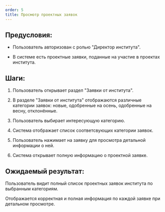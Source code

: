 ```yaml
---
order: 5
title: Просмотр проектных заявок
---
```


## Предусловия:

- Пользователь авторизован с ролью "Директор института".

- В системе есть проектные заявки, поданные на участие в проектах института.

## Шаги:

1. Пользователь  открывает раздел "Заявки от института".

2. В разделе "Заявки от института" отображаются различные категории заявок: новые, одобренные на осень, одобренные на весну, отклонённые.

3. Пользователь выбирает интересующую категорию.

4. Система отображает список соответсвующих категории заявок.

5. Пользователь нажимает на заявку для просмотра детальной информации о ней.

6. Система открывает полную информацию о проектной заявке.

## Ожидаемый результат:

Пользователь видит полный список проектных заявок института по выбранным категориям.

Отображается корректная и полная информация по каждой заявке при детальном просмотре.